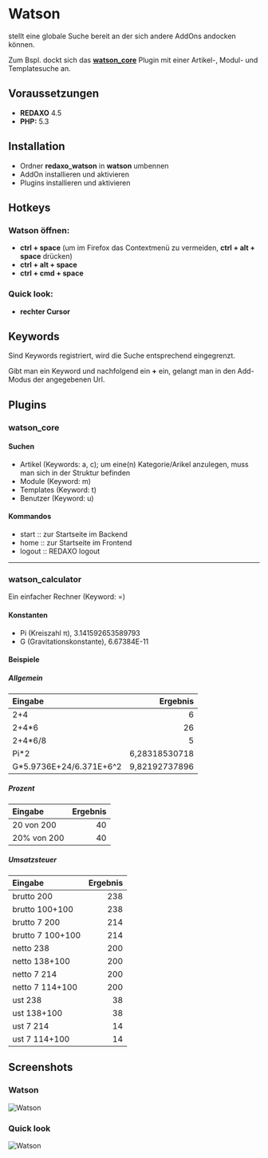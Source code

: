 
Watson
================================================================================

stellt eine globale Suche bereit an der sich andere AddOns andocken können.

Zum Bspl. dockt sich das **[watson_core](https://github.com/tbaddade/redaxo_watson/blob/master/README.md#watson_core)** Plugin mit einer Artikel-, Modul- und Templatesuche an.



Voraussetzungen
--------------------------------------------------------------------------------

* **REDAXO** 4.5
* **PHP:** 5.3



Installation
--------------------------------------------------------------------------------

* Ordner **redaxo_watson** in **watson** umbennen
* AddOn installieren und aktivieren
* Plugins installieren und aktivieren




Hotkeys
--------------------------------------------------------------------------------


### Watson öffnen:

* **ctrl + space** (um im Firefox das Contextmenü zu vermeiden, **ctrl + alt + space** drücken)
* **ctrl + alt + space**
* **ctrl + cmd + space**


### Quick look:

* **rechter Cursor**



Keywords
--------------------------------------------------------------------------------

Sind Keywords registriert, wird die Suche entsprechend eingegrenzt.

Gibt man ein Keyword und nachfolgend ein **+** ein, gelangt man in den Add-Modus der angegebenen Url.



Plugins
--------------------------------------------------------------------------------

### watson_core

#### Suchen

* Artikel (Keywords: a, c); um eine(n) Kategorie/Arikel anzulegen, muss man sich in der Struktur befinden
* Module (Keyword: m)
* Templates (Keyword: t)
* Benutzer (Keyword: u)


#### Kommandos

* start :: zur Startseite im Backend
* home :: zur Startseite im Frontend
* logout :: REDAXO logout


***


### watson_calculator

Ein einfacher Rechner (Keyword: =)

#### Konstanten

* Pi (Kreiszahl π), 3.141592653589793
* G (Gravitationskonstante), 6.67384E-11

#### Beispiele

##### Allgemein

| Eingabe                   | Ergebnis      |
|:--------------------------|--------------:|
| 2+4                       | 6             |
| 2+4*6                     | 26            |
| 2+4*6/8                   | 5             |
| Pi*2                      | 6,28318530718 |
| G*5.9736E+24/6.371E+6^2   | 9,82192737896 |


##### Prozent

| Eingabe                   | Ergebnis      |
|:--------------------------|--------------:|
| 20 von 200                | 40            |
| 20% von 200               | 40            |


##### Umsatzsteuer

| Eingabe                   | Ergebnis      |
|:--------------------------|--------------:|
| brutto 200                | 238           |
| brutto 100+100            | 238           |
| brutto 7 200              | 214           |
| brutto 7 100+100          | 214           |
| netto 238                 | 200           |
| netto 138+100             | 200           |
| netto 7 214               | 200           |
| netto 7 114+100           | 200           |
| ust 238                   | 38            |
| ust 138+100               | 38            |
| ust 7 214                 | 14            |
| ust 7 114+100             | 14            |


Screenshots
--------------------------------------------------------------------------------

### Watson
![Watson](http://blumbeet.com/screens/github/watson/2013-04-22-14-01-49.png)

### Quick look
![Watson](http://blumbeet.com/screens/github/watson/2013-04-22-14-03-23.png)
